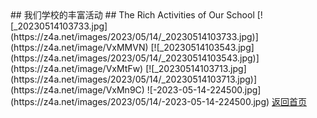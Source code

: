 <meta charset = "UTF-8">
## 我们学校的丰富活动
## The Rich Activities of Our School
[![_20230514103733.jpg](https://z4a.net/images/2023/05/14/_20230514103733.jpg)](https://z4a.net/image/VxMMVN)
[![_20230514103543.jpg](https://z4a.net/images/2023/05/14/_20230514103543.jpg)](https://z4a.net/image/VxMtFw)
[![_20230514103713.jpg](https://z4a.net/images/2023/05/14/_20230514103713.jpg)](https://z4a.net/image/VxMn9C)
![-2023-05-14-224500.jpg](https://z4a.net/images/2023/05/14/-2023-05-14-224500.jpg)
<a href="index.md">返回首页</a>
